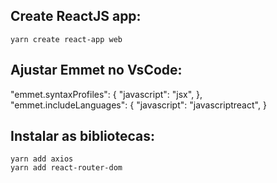 ## Create ReactJS app:

`yarn create react-app web`

## Ajustar Emmet no VsCode:

"emmet.syntaxProfiles": { "javascript": "jsx", }, <br>
"emmet.includeLanguages": { "javascript": "javascriptreact", }

## Instalar as bibliotecas:

`yarn add axios` <br>
`yarn add react-router-dom`
